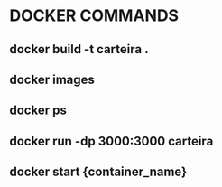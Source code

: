 # DOCKER COMMANDS
## docker build -t carteira .
## docker images
## docker ps
## docker run -dp 3000:3000 carteira
## docker start {container_name}
